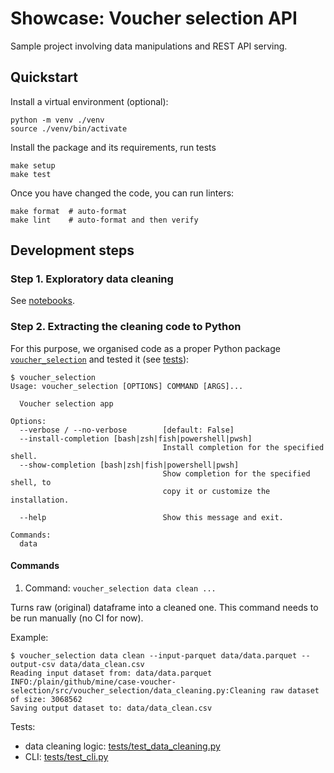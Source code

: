 # Showcase: Voucher selection API

Sample project involving data manipulations and REST API serving.


## Quickstart

Install a virtual environment (optional):
```
python -m venv ./venv
source ./venv/bin/activate
```

Install the package and its requirements, run tests
```
make setup
make test
```

Once you have changed the code, you can run linters:
```
make format  # auto-format
make lint    # auto-format and then verify
```


## Development steps

### Step 1. Exploratory data cleaning

See [notebooks](notebooks).


### Step 2. Extracting the cleaning code to Python

For this purpose, we organised code as a proper Python package [`voucher_selection`](src/voucher_selection) and tested it (see [tests](tests)):
```
$ voucher_selection
Usage: voucher_selection [OPTIONS] COMMAND [ARGS]...

  Voucher selection app

Options:
  --verbose / --no-verbose        [default: False]
  --install-completion [bash|zsh|fish|powershell|pwsh]
                                  Install completion for the specified shell.
  --show-completion [bash|zsh|fish|powershell|pwsh]
                                  Show completion for the specified shell, to
                                  copy it or customize the installation.

  --help                          Show this message and exit.

Commands:
  data
```

#### Commands

1. Command: `voucher_selection data clean ...`

Turns raw (original) dataframe into a cleaned one. This command needs to be run manually (no CI for now).

Example:

```
$ voucher_selection data clean --input-parquet data/data.parquet --output-csv data/data_clean.csv
Reading input dataset from: data/data.parquet
INFO:/plain/github/mine/case-voucher-selection/src/voucher_selection/data_cleaning.py:Cleaning raw dataset of size: 3068562
Saving output dataset to: data/data_clean.csv
```

Tests:
- data cleaning logic: [tests/test_data_cleaning.py](tests/test_data_cleaning.py)
- CLI: [tests/test_cli.py](tests/test_cli.py)
